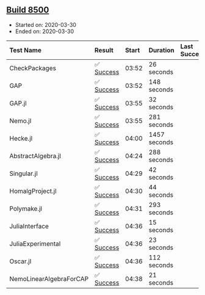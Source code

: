 ## [Build 8500](https://oscarci.mathematik.uni-kl.de/job/oscar/8500/)

* Started on: 2020-03-30
* Ended on: 2020-03-30

| Test Name    | Result | Start | Duration | Last Success | First Failure |
|:-------------|:-------|:------|:---------|:-------------|:--------------|
| CheckPackages | ✅ [Success](https://oscarci.mathematik.uni-kl.de/job/oscar/8500/artifact/logs/build-8500/CheckPackages.log) | 03:52 | 26 seconds |  |  |
| GAP | ✅ [Success](https://oscarci.mathematik.uni-kl.de/job/oscar/8500/artifact/logs/build-8500/GAP.log) | 03:52 | 148 seconds |  |  |
| GAP.jl | ✅ [Success](https://oscarci.mathematik.uni-kl.de/job/oscar/8500/artifact/logs/build-8500/GAP.jl.log) | 03:55 | 32 seconds |  |  |
| Nemo.jl | ✅ [Success](https://oscarci.mathematik.uni-kl.de/job/oscar/8500/artifact/logs/build-8500/Nemo.jl.log) | 03:55 | 281 seconds |  |  |
| Hecke.jl | ✅ [Success](https://oscarci.mathematik.uni-kl.de/job/oscar/8500/artifact/logs/build-8500/Hecke.jl.log) | 04:00 | 1457 seconds |  |  |
| AbstractAlgebra.jl | ✅ [Success](https://oscarci.mathematik.uni-kl.de/job/oscar/8500/artifact/logs/build-8500/AbstractAlgebra.jl.log) | 04:24 | 288 seconds |  |  |
| Singular.jl | ✅ [Success](https://oscarci.mathematik.uni-kl.de/job/oscar/8500/artifact/logs/build-8500/Singular.jl.log) | 04:29 | 42 seconds |  |  |
| HomalgProject.jl | ✅ [Success](https://oscarci.mathematik.uni-kl.de/job/oscar/8500/artifact/logs/build-8500/HomalgProject.jl.log) | 04:30 | 44 seconds |  |  |
| Polymake.jl | ✅ [Success](https://oscarci.mathematik.uni-kl.de/job/oscar/8500/artifact/logs/build-8500/Polymake.jl.log) | 04:31 | 293 seconds |  |  |
| JuliaInterface | ✅ [Success](https://oscarci.mathematik.uni-kl.de/job/oscar/8500/artifact/logs/build-8500/JuliaInterface.log) | 04:36 | 15 seconds |  |  |
| JuliaExperimental | ✅ [Success](https://oscarci.mathematik.uni-kl.de/job/oscar/8500/artifact/logs/build-8500/JuliaExperimental.log) | 04:36 | 23 seconds |  |  |
| Oscar.jl | ✅ [Success](https://oscarci.mathematik.uni-kl.de/job/oscar/8500/artifact/logs/build-8500/Oscar.jl.log) | 04:36 | 112 seconds |  |  |
| NemoLinearAlgebraForCAP | ✅ [Success](https://oscarci.mathematik.uni-kl.de/job/oscar/8500/artifact/logs/build-8500/NemoLinearAlgebraForCAP.log) | 04:38 | 21 seconds |  |  |
